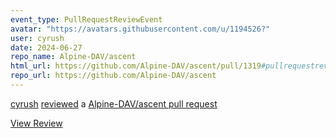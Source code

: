 ```yaml
---
event_type: PullRequestReviewEvent
avatar: "https://avatars.githubusercontent.com/u/1194526?"
user: cyrush
date: 2024-06-27
repo_name: Alpine-DAV/ascent
html_url: https://github.com/Alpine-DAV/ascent/pull/1319#pullrequestreview-2145704049
repo_url: https://github.com/Alpine-DAV/ascent
---
```


<a href='https://github.com/cyrush' target='_blank'>cyrush</a> <a href='https://github.com/Alpine-DAV/ascent/pull/1319#pullrequestreview-2145704049' target='_blank'>reviewed</a> a <a href='https://github.com/Alpine-DAV/ascent/pull/1319' target='_blank'>Alpine-DAV/ascent pull request</a>

<small></small>

<a href='https://github.com/Alpine-DAV/ascent/pull/1319#pullrequestreview-2145704049' target='_blank'>View Review</a>